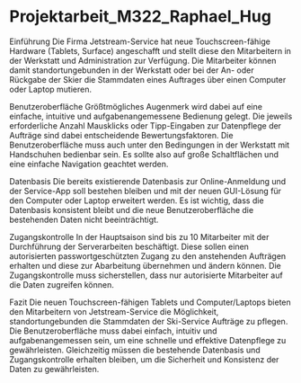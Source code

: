 # Projektarbeit_M322_Raphael_Hug

Einführung
Die Firma Jetstream-Service hat neue Touchscreen-fähige Hardware (Tablets, Surface) angeschafft und stellt diese den Mitarbeitern in der Werkstatt und Administration zur Verfügung. Die Mitarbeiter können damit standortungebunden in der Werkstatt oder bei der An- oder Rückgabe der Skier die Stammdaten eines Auftrages über einen Computer oder Laptop mutieren.

Benutzeroberfläche
Größtmögliches Augenmerk wird dabei auf eine einfache, intuitive und aufgabenangemessene Bedienung gelegt. Die jeweils erforderliche Anzahl Mausklicks oder Tipp-Eingaben zur Datenpflege der Aufträge sind dabei entscheidende Bewertungsfaktoren. Die Benutzeroberfläche muss auch unter den Bedingungen in der Werkstatt mit Handschuhen bedienbar sein. Es sollte also auf große Schaltflächen und eine einfache Navigation geachtet werden.

Datenbasis
Die bereits existierende Datenbasis zur Online-Anmeldung und der Service-App soll bestehen bleiben und mit der neuen GUI-Lösung für den Computer oder Laptop erweitert werden. Es ist wichtig, dass die Datenbasis konsistent bleibt und die neue Benutzeroberfläche die bestehenden Daten nicht beeinträchtigt.

Zugangskontrolle
In der Hauptsaison sind bis zu 10 Mitarbeiter mit der Durchführung der Serverarbeiten beschäftigt. Diese sollen einen autorisierten passwortgeschützten Zugang zu den anstehenden Aufträgen erhalten und diese zur Abarbeitung übernehmen und ändern können. Die Zugangskontrolle muss sicherstellen, dass nur autorisierte Mitarbeiter auf die Daten zugreifen können.

Fazit
Die neuen Touchscreen-fähigen Tablets und Computer/Laptops bieten den Mitarbeitern von Jetstream-Service die Möglichkeit, standortungebunden die Stammdaten der Ski-Service Aufträge zu pflegen. Die Benutzeroberfläche muss dabei einfach, intuitiv und aufgabenangemessen sein, um eine schnelle und effektive Datenpflege zu gewährleisten. Gleichzeitig müssen die bestehende Datenbasis und Zugangskontrolle erhalten bleiben, um die Sicherheit und Konsistenz der Daten zu gewährleisten.
